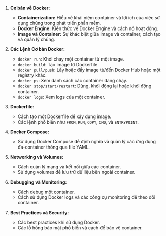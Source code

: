 1. **Cơ bản về Docker:**
   - **Containerization:** Hiểu về khái niệm container và lợi ích của việc sử dụng chúng trong phát triển phần mềm.
   - **Docker Engine:** Kiến thức về Docker Engine và cách nó hoạt động.
   - **Image và Container:** Sự khác biệt giữa image và container, cách tạo và quản lý chúng.

2. **Các Lệnh Cơ bản Docker:**
   - `docker run`: Khởi chạy một container từ một image.
   - `docker build`: Tạo image từ Dockerfile.
   - `docker pull/push`: Lấy hoặc đẩy image từ/đến Docker Hub hoặc một registry khác.
   - `docker ps`: Xem danh sách các container đang chạy.
   - `docker stop/start/restart`: Dừng, khởi động lại hoặc khởi động container.
   - `docker logs`: Xem logs của một container.

3. **Dockerfile:**
   - Cách tạo một Dockerfile để xây dựng image.
   - Các lệnh phổ biến như `FROM`, `RUN`, `COPY`, `CMD`, và `ENTRYPOINT`.

4. **Docker Compose:**
   - Sử dụng Docker Compose để định nghĩa và quản lý các ứng dụng đa-container thông qua file YAML.

5. **Networking và Volumes:**
   - Cách quản lý mạng và kết nối giữa các container.
   - Sử dụng volumes để lưu trữ dữ liệu bên ngoài container.

6. **Debugging và Monitoring:**
   - Cách debug một container.
   - Cách sử dụng Docker logs và các công cụ monitoring để theo dõi container.

7. **Best Practices và Security:**
   - Các best practices khi sử dụng Docker.
   - Các lỗ hổng bảo mật phổ biến và cách để bảo vệ container.